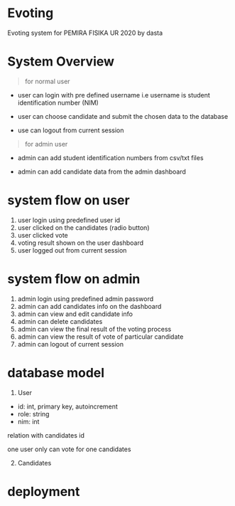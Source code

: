 # Evoting
Evoting system for PEMIRA FISIKA UR 2020 by dasta

# System Overview

> for normal user

- user can login with pre defined username i.e username is student identification number (NIM)

- user can choose candidate and submit the chosen data to the database

- use can logout from current session

> for admin user

- admin can add student identification numbers from csv/txt files

- admin can add candidate data from the admin dashboard

# system flow on user

1. user login using predefined user id 
2. user clicked on the candidates (radio button)
3. user clicked vote
4. voting result shown on the user dashboard
5. user logged out from current session

# system flow on admin

1. admin login using predefined admin password
2. admin can add candidates info on the dashboard
3. admin can view and edit candidate info
4. admin can delete candidates
5. admin can view the final result of the voting process
6. admin can view the result of vote of particular candidate
7. admin can logout of current session

# database model

1. User

- id: int, primary key, autoincrement
- role: string
- nim: int

relation with candidates id

one user only can vote for one candidates

2. Candidates

# deployment

